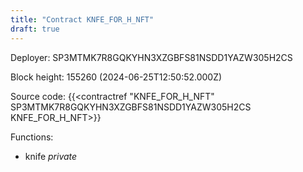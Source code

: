 ```yaml
---
title: "Contract KNFE_FOR_H_NFT"
draft: true
---
```

Deployer: SP3MTMK7R8GQKYHN3XZGBFS81NSDD1YAZW305H2CS


 



Block height: 155260 (2024-06-25T12:50:52.000Z)

Source code: {{<contractref "KNFE_FOR_H_NFT" SP3MTMK7R8GQKYHN3XZGBFS81NSDD1YAZW305H2CS KNFE_FOR_H_NFT>}}

Functions:

* knife _private_
